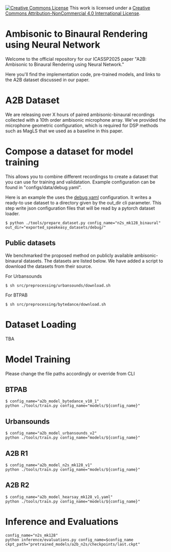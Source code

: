 <a rel="license" href="http://creativecommons.org/licenses/by-nc/4.0/"><img alt="Creative Commons License" style="border-width:0" src="https://i.creativecommons.org/l/by-nc/4.0/80x15.png" /></a> This work is licensed under a <a rel="license" href="http://creativecommons.org/licenses/by-nc/4.0/">Creative Commons Attribution-NonCommercial 4.0 International License</a>.

# Ambisonic to Binaural Rendering using Neural Network
Welcome to the official repository for our ICASSP2025 paper "A2B: Ambisonic to Binaural Rendering using Neural Network."

Here you'll find the implementation code, pre-trained models, and links to the A2B dataset discussed in our paper.

# A2B Dataset
We are releasing over X hours of paired ambisonic-binaural recordings collected with a 10th order ambisonic microphone array. We've provided the microphone geometric configuration, which is required for DSP methods such as MagLS that we used as a baseline in this paper.

# Compose a dataset for model training
This allows you to combine different recordingss to create a dataset that you can use for training and validatation. Example configuration can be found in "configs/data/debug.yaml".

Here is an example the uses the <a href="src/config/data/debug.yaml">debug.yaml</a> configuration. It writes a ready-to use dataset to a directory given by the out_dir cli parameter. This step write json configuration files that will be read by a pytorch dataset loader.

``` SHELL
$ python ./tools/prepare_dataset.py config_name="n2s_mk128_binaural" out_dir="exported_speakeasy_datasets/debug/"
```

## Public datasets
We benchmarked the proposed method on publicly available ambisonic-binaural datasets. The datasets are listed below. We have added a script to download the datasets from their source.

For Urbansounds
``` SHELL
$ sh src/preprocessing/urbansounds/download.sh
```

For BTPAB
``` SHELL
$ sh src/preprocessing/bytedance/download.sh
```

# Dataset Loading
TBA

# Model Training
Please change the file paths accordingly or override from CLI
## BTPAB
```shell
$ config_name="a2b_model_bytedance_v10_1"
python ./tools/train.py config_name="models/${config_name}"
```
## Urbansounds
```shell
$ config_name="a2b_model_urbansounds_v2"
python ./tools/train.py config_name="models/${config_name}"
```

## A2B R1
```shell
$ config_name="a2b_model_n2s_mk128_v1"
python ./tools/train.py config_name="models/${config_name}"
```

## A2B R2
```shell
$ config_name="a2b_model_hearsay_mk128_v1.yaml"
python ./tools/train.py config_name="models/${config_name}"
```

# Inference and Evaluations
```shell
config_name="n2s_mk128"
python inference/evaluations.py config_name=$config_name ckpt_path="pretrained_models/a2b_n2s/checkpoints/last.ckpt"
```
